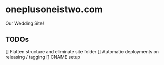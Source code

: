 # oneplusoneistwo.com
Our Wedding Site!

## TODOs
[] Flatten structure and eliminate site folder
[] Automatic deployments on releasing / tagging
[] CNAME setup